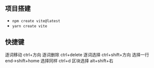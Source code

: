## 项目搭建
- `npm create vite@latest`
- `yarn create vite`

## 快捷键

逐词移动 ctrl+方向
逐词删除 ctrl+delete
逐词选择 ctrl+shift+方向
选择一行 end->shift+home
选择同样 ctrl+d
区块选择 alt+shift+右
